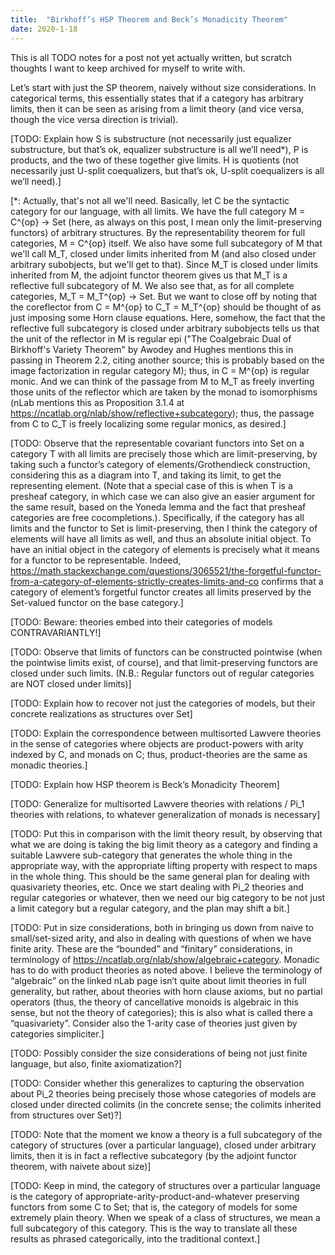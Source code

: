 ```yaml
---
title:  "Birkhoff’s HSP Theorem and Beck’s Monadicity Theorem"
date: 2020-1-18
---
```

This is all TODO notes for a post not yet actually written, but scratch thoughts I want to keep archived for myself to write with.

Let’s start with just the SP theorem, naively without size considerations. In categorical terms, this essentially states that if a category has arbitrary limits, then it can be seen as arising from a limit theory (and vice versa, though the vice versa direction is trivial).

[TODO: Explain how S is substructure (not necessarily just equalizer substructure, but that’s ok, equalizer substructure is all we’ll need\*), P is products, and the two of these together give limits. H is quotients (not necessarily just U-split coequalizers, but that’s ok, U-split coequalizers is all we’ll need).]

[\*: Actually, that's not all we'll need. Basically, let C be the syntactic category for our language, with all limits. We have the full category M = C^{op} -> Set (here, as always on this post, I mean only the limit-preserving functors) of arbitrary structures. By the representability theorem for full categories, M = C^{op} itself. We also have some full subcategory of M that we'll call M_T, closed under limits inherited from M (and also closed under arbitrary subobjects, but we'll get to that). Since M_T is closed under limits inherited from M, the adjoint functor theorem gives us that M_T is a reflective full subcategory of M. We also see that, as for all complete categories, M_T = M_T^{op} -> Set. But we want to close off by noting that the coreflector from C = M^{op} to C_T = M_T^{op} should be thought of as just imposing some Horn clause equations. Here, somehow, the fact that the reflective full subcategory is closed under arbitrary subobjects tells us that the unit of the reflector in M is regular epi ("The Coalgebraic Dual of Birkhoff's Variety Theorem" by Awodey and Hughes mentions this in passing in Theorem 2.2, citing another source; this is probably based on the image factorization in regular category M); thus, in C = M^{op} is regular monic. And we can think of the passage from M to M_T as freely inverting those units of the reflector which are taken by the monad to isomorphisms (nLab mentions this as Proposition 3.1.4 at https://ncatlab.org/nlab/show/reflective+subcategory); thus, the passage from C to C_T is freely localizing some regular monics, as desired.]

[TODO: Observe that the representable covariant functors into Set on a category T with all limits are precisely those which are limit-preserving, by taking such a functor’s category of elements/Grothendieck construction, considering this as a diagram into T, and taking its limit, to get the representing element. (Note that a special case of this is when T is a presheaf category, in which case we can also give an easier argument for the same result, based on the Yoneda lemma and the fact that presheaf categories are free cocompletions.). Specifically, if the category has all limits and the functor to Set is limit-preserving, then I think the category of elements will have all limits as well, and thus an absolute initial object. To have an initial object in the category of elements is precisely what it means for a functor to be representable. Indeed, https://math.stackexchange.com/questions/3065521/the-forgetful-functor-from-a-category-of-elements-strictly-creates-limits-and-co confirms that a category of element’s forgetful functor creates all limits preserved by the Set-valued functor on the base category.]

[TODO: Beware: theories embed into their categories of models CONTRAVARIANTLY!]

[TODO: Observe that limits of functors can be constructed pointwise (when the pointwise limits exist, of course), and that limit-preserving functors are closed under such limits. (N.B.: Regular functors out of regular categories are NOT closed under limits)]

[TODO: Explain how to recover not just the categories of models, but their concrete realizations as structures over Set]

[TODO: Explain the correspondence between multisorted Lawvere theories in the sense of categories where objects are product-powers with arity indexed by C, and monads on C; thus, product-theories are the same as monadic theories.]

[TODO: Explain how HSP theorem is Beck’s Monadicity Theorem]

[TODO: Generalize for multisorted Lawvere theories with relations / Pi_1 theories with relations, to whatever generalization of monads is necessary]

[TODO: Put this in comparison with the limit theory result, by observing that what we are doing is taking the big limit theory as a category and finding a suitable Lawvere sub-category that generates the whole thing in the appropriate way, with the appropriate lifting property with respect to maps in the whole thing. This should be the same general plan for dealing with quasivariety theories, etc. Once we start dealing with Pi_2 theories and regular categories or whatever, then we need our big category to be not just a limit category but a regular category, and the plan may shift a bit.]

[TODO: Put in size considerations, both in bringing us down from naive to small/set-sized arity, and also in dealing with questions of when we have finite arity. These are the “bounded” and “finitary” considerations, in terminology of https://ncatlab.org/nlab/show/algebraic+category. Monadic has to do with product theories as noted above. I believe the terminology of “algebraic” on the linked nLab page isn’t quite about limit theories in full generality, but rather, about theories with horn clause axioms, but no partial operators (thus, the theory of cancellative monoids is algebraic in this sense, but not the theory of categories); this is also what is called there a “quasivariety”. Consider also the 1-arity case of theories just given by categories simpliciter.]

[TODO: Possibly consider the size considerations of being not just finite language, but also, finite axiomatization?]

[TODO: Consider whether this generalizes to capturing the observation about Pi_2 theories being precisely those whose categories of models are closed under directed colimits (in the concrete sense; the colimits inherited from structures over Set)?]

[TODO: Note that the moment we know a theory is a full subcategory of the category of structures (over a particular language), closed under arbitrary limits, then it is in fact a reflective subcategory (by the adjoint functor theorem, with naivete about size)]

[TODO: Keep in mind, the category of structures over a particular language is the category of appropriate-arity-product-and-whatever preserving functors from some C to Set; that is, the category of models for some extremely plain theory. When we speak of a class of structures, we mean a full subcategory of this category. This is the way to translate all these results as phrased categorically, into the traditional context.]